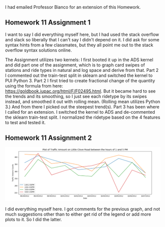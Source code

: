 I had emailed Professor Bianco for an extension of this Homework. 

## Homework 11 Assignment 1

I want to say I did everything myself here, but I had used the stack overflow and slack so liberally that I can't say I didn't depend on it. I did ask for some syntax hints from a few classmates, but they all point me out to the stack overflow syntax solutions online. 

The Assignment utilizes two kernels: I first booted it up in the ADS kernel and did part one of the assignment, which is to graph card swipes of stations and ride types in natural and log space and derive from that. Part 2 I commented out the train-test split in sklearn and switched the kernel to PUI Python 3. Part 2 I first tried to create fractional change of the quantity using the formula from here: https://goldbook.iupac.org/html/F/F02495.html. But it became hard to see the trends and its smoothing, so I just see each ridetype by its swipes instead, and smoothed it out with rolling mean. (Rolling mean utilizes Python 3.) And from there I picked out the steepest trend(s). Part 3 has been where I called for an extension. I switched the kernel to ADS and de-commented the sklearn train-test split. I normalized the ridetype based on the 4 features to test and tested it. 

## Homework 11 Assignment 2

![Alt text](../HW11_pyk222/NewPlot.PNG)

I did everything myself here. I got comments for the previous graph, and not much suggestions other than to either get rid of the legend or add more plots to it. So I did the latter.
